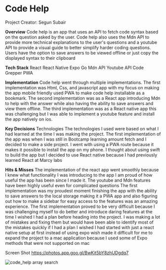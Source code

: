 # Code Help
Project Creator: Segun Subair

**Overview**
 Code help is an app that uses an API to fetch code syntax based on the question asked by the user. Code help also uses the Mdn API to provide more technical explanations to the user's questions and a youtube API to provide a visual guide to better simplify harder coding questions. Users have the option to save answers to be viewed offline or just copy the displayed syntax to their clipboard


**Tech Stack**
React
React Native
Expo Go
Mdn API
Youtube API
Code Grepper 
PWA

**Implementation**
 Code help went through multiple implementations. The first implementation was Html, Css, and javascript app with my focus on making the app mobile friendly used PWA to make code help installable as a bookmark. The second implementation was as a React app introducing Mdn to help with the answer while also having the ability to save answers and view them offline. The third implementation was as a React native app this was challenging but I was able to implement a youtube feature and install the app natively on ios.


**Key Decisions**
Technologies
  The technologies I used were based on what I had learned at the time I was making the project. The first implementation of the app was when I was still in Bootcamp learning amount fetch and I decided to make a side project. I went with using a PWA route because it makes it possible to install the app on my phone. I thought about using swift to build the app but I decided to use React native because I had previously learned React at Marcy labs 

**Hits & Misses**
The implementation of the react app went smoothly because I knew what functionality I was introducing to the app
I am proud of how useful the app has been since I made it. The youtube and Mdn features have been highly useful even for complicated questions
The first implementation was my proudest moment finishing the app with the ability to save answers to the local storage making it a PWA app and also figuring out how to make a sidebar for easy access to the features was an amazing experience.
The first implementation proved to be very difficult because I was challenging myself to do better and introduce daring features at the time
I wished I had a plan before heading into the project. I was making a lot of mistakes and fixing them but would have been able to identify most of the mistakes quickly if I had a plan 
I wished I had started with just a react native setup at first instead of using expo wish made it difficult for me to expand the project to a mac application because I used some of Expo methods that were not supported on mac
 
 Screen Shot
 https://photos.app.goo.gl/BwKit5bY8zhUDgdq7
 
![code_help array search](https://user-images.githubusercontent.com/71776692/166343768-0dd9d016-52fc-47e9-b321-1343c9a21fe5.PNG)

